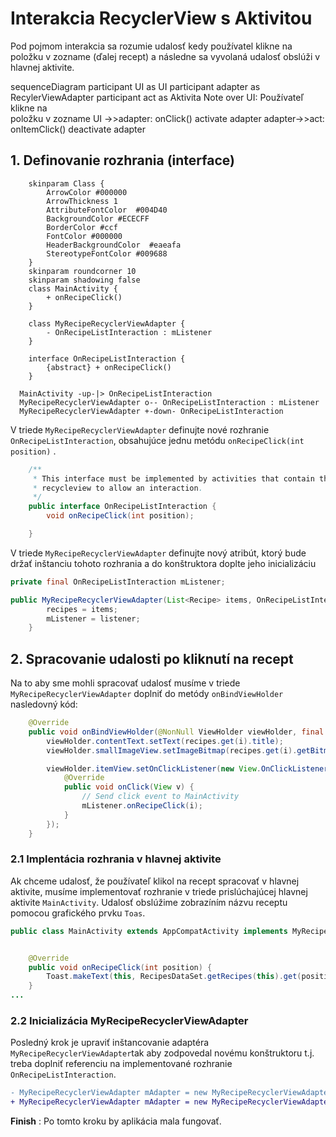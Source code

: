 <script>mermaid.initialize({startOnLoad:true});</script>
# Interakcia RecyclerView s Aktivitou

Pod pojmom interakcia sa rozumie udalosť kedy používatel klikne na položku v zozname (ďalej recept) a následne sa vyvolaná udalosť obslúži v hlavnej aktivite. 
<div class="mermaid">
  sequenceDiagram
     participant UI as UI
     participant adapter as RecylerViewAdapter
     participant act as Aktivita
     Note over UI: Používateľ klikne na <br> položku v zozname
     UI ->>adapter: onClick()
     activate adapter
     adapter->>act: onItemClick()
     deactivate adapter
</div>

## 1. Definovanie rozhrania (interface)

```plantuml format="svg" classes="class myDiagram" alt="class diagram" title="Diagram rozhrania" width="300px" 
    skinparam Class {
    	ArrowColor #000000
    	ArrowThickness 1
    	AttributeFontColor	#004D40
    	BackgroundColor	#ECECFF
    	BorderColor	#ccf
    	FontColor #000000
    	HeaderBackgroundColor  #eaeafa
    	StereotypeFontColor	#009688
    }
    skinparam roundcorner 10
    skinparam shadowing false
    class MainActivity {
        + onRecipeClick()
    }

    class MyRecipeRecyclerViewAdapter {
        - OnRecipeListInteraction : mListener
    }

    interface OnRecipeListInteraction {
        {abstract} + onRecipeClick()
    }

  MainActivity -up-|> OnRecipeListInteraction
  MyRecipeRecyclerViewAdapter o-- OnRecipeListInteraction : mListener
  MyRecipeRecyclerViewAdapter +-down- OnRecipeListInteraction
```

V triede `MyRecipeRecyclerViewAdapter` definujte nové rozhranie  `OnRecipeListInteraction`, obsahujúce jednu metódu `onRecipeClick(int position)` .

```java
	/**
     * This interface must be implemented by activities that contain this
     * recycleview to allow an interaction.
     */
    public interface OnRecipeListInteraction {
        void onRecipeClick(int position);

    }
```

V triede `MyRecipeRecyclerViewAdapter` definujte nový atribút, ktorý bude držať inštanciu tohoto rozhrania a do konštruktora doplte jeho inicializáciu 

```java
private final OnRecipeListInteraction mListener;

public MyRecipeRecyclerViewAdapter(List<Recipe> items, OnRecipeListInteraction listener) {
        recipes = items;
        mListener = listener;
    }
```

## 2. Spracovanie udalosti po kliknutí na recept

Na to aby sme mohli spracovať udalosť musíme v triede  `MyRecipeRecyclerViewAdapter` doplniť do metódy `onBindViewHolder` nasledovný kód:

```java
    @Override
    public void onBindViewHolder(@NonNull ViewHolder viewHolder, final int i) {
        viewHolder.contentText.setText(recipes.get(i).title);
        viewHolder.smallImageView.setImageBitmap(recipes.get(i).getBitmapFromAsset());

        viewHolder.itemView.setOnClickListener(new View.OnClickListener() {
            @Override
            public void onClick(View v) {
                // Send click event to MainActivity
                mListener.onRecipeClick(i);
            }
        });
    }

```

### 2.1 Implentácia rozhrania v hlavnej aktivite

Ak chceme udalosť, že používateľ klikol na recept spracovať v hlavnej aktivite, musíme implementovať rozhranie v triede prislúchajúcej hlavnej aktivite `MainActivity`. Udalosť obslúžime zobrazíním názvu receptu pomocou grafického prvku `Toas`.

```java
public class MainActivity extends AppCompatActivity implements MyRecipeRecyclerViewAdapter.OnRecipeListInteraction {


    @Override
    public void onRecipeClick(int position) {
        Toast.makeText(this, RecipesDataSet.getRecipes(this).get(position).title, Toast.LENGTH_LONG).show();
    }
...
```

### 2.2 Inicializácia MyRecipeRecyclerViewAdapter

Posledný krok je upraviť inštancovanie adaptéra `MyRecipeRecyclerViewAdapter`tak aby zodpovedal novému konštruktoru t.j. treba doplniť referenciu na implementované rozhranie  `OnRecipeListInteraction`.

```diff
- MyRecipeRecyclerViewAdapter mAdapter = new MyRecipeRecyclerViewAdapter(RecipesDataSet.getRecipes(this));
+ MyRecipeRecyclerViewAdapter mAdapter = new MyRecipeRecyclerViewAdapter(RecipesDataSet.getRecipes(this), this);
```



**Finish** : Po tomto kroku by aplikácia mala fungovať.

